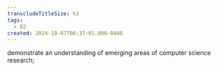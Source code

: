 ```yaml
---
transcludeTitleSize: h3
tags:
  - D2
created: 2024-10-07T06:37:01.000-0400
---
```

demonstrate an understanding of emerging areas of computer science research;